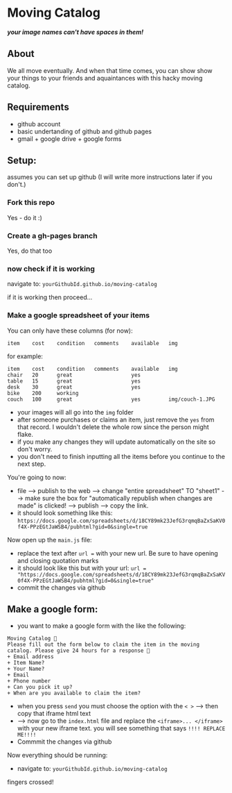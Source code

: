 # Moving Catalog
***your image names can't have spaces in them!***

## About
We all move eventually. And when that time comes, you can show show your things to your friends and aquaintances with this hacky moving catalog. 

## Requirements
* github account 
* basic undertanding of github and github pages
* gmail + google drive + google forms

## Setup:
assumes you can set up github (I will write more instructions later if you don't.)
### Fork this repo
Yes - do it :)

### Create a gh-pages branch
Yes, do that too

### now check if it is working
navigate to: `yourGithubId.github.io/moving-catalog`

if it is working then proceed...

### Make a google spreadsheet of your items
You can only have these columns (for now):

```
item    cost    condition   comments    available   img
```

for example:

```
item    cost    condition   comments    available   img
chair   20      great                   yes 
table   15      great                   yes 
desk    30      great                   yes 
bike    200     working           
couch   100     great                   yes         img/couch-1.JPG
```

* your images will all go into the `img` folder 
* after someone purchases or claims an item, just remove the `yes` from that record. I wouldn't delete the whole row since the person might flake.
* if you make any changes they will update automatically on the site so don't worry.
* you don't need to finish inputting all the items before you continue to the next step.

You're going to now:
* file --> publish to the web --> change "entire spreadsheet" TO "sheet1" --> make sure the box for "automatically republish when changes are made" is clicked! --> publish --> copy the link.
* it should look something like this: `https://docs.google.com/spreadsheets/d/18CY89mk23JefG3rqmqBaZxSaKV0f4X-PPzEGtJaWSB4/pubhtml?gid=0&single=true`

Now open up the `main.js` file:
* replace the text after `url =` with your new url. Be sure to have opening and closing quotation marks
* it should look like this but with your url: `url = "https://docs.google.com/spreadsheets/d/18CY89mk23JefG3rqmqBaZxSaKV0f4X-PPzEGtJaWSB4/pubhtml?gid=0&single=true"`
* commit the changes via github

## Make a google form:
* you want to make a google form with the like the following:
```
Moving Catalog 🚀
Please fill out the form below to claim the item in the moving catalog. Please give 24 hours for a response 🌈
+ Email address
+ Item Name?
+ Your Name?
+ Email
+ Phone number
+ Can you pick it up?
+ When are you available to claim the item?
```

* when you press `send` you must choose the option with the `< >` --> then copy that iframe html text 
* --> now go to the `index.html` file and replace the `<iframe>... </iframe>` with your new iframe text. you will see something that says `!!!! REPLACE ME!!!!`
* Commmit the changes via github

Now everything should be running:
* navigate to: `yourGithubId.github.io/moving-catalog`

fingers crossed! 

